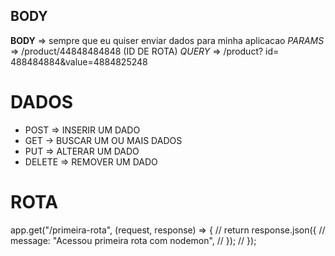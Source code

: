 ## BODY
 **BODY** => sempre que eu quiser enviar dados para minha aplicacao
 *PARAMS* => /product/44848484848 (ID DE ROTA)
 *QUERY* => /product? id= 488484884&value=4884825248
# DADOS
 * POST => INSERIR UM DADO
 * GET -> BUSCAR UM OU MAIS DADOS
 * PUT => ALTERAR UM DADO
 * DELETE => REMOVER UM DADO
# ROTA
  app.get("/primeira-rota", (request, response) => {
//     return response.json({
//         message: "Acessou primeira rota com nodemon",
//     });
// });
